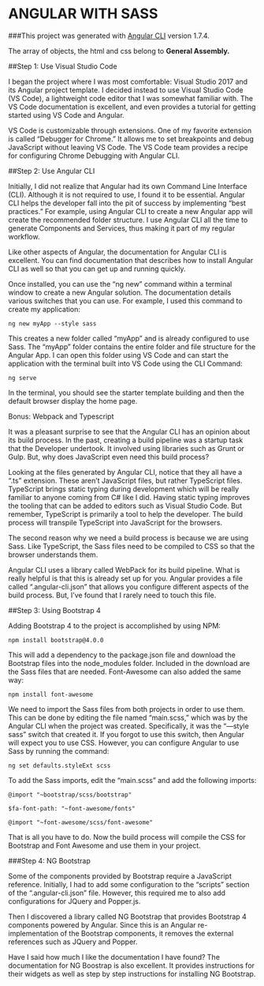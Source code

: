 ANGULAR WITH SASS
======
###This project was generated with [Angular CLI](https://github.com/angular/angular-cli) version 1.7.4.

The array of objects, the html and css belong to **General Assembly.**


##Step 1: Use Visual Studio Code

I began the project where I was most comfortable: Visual Studio 2017 and its Angular project template.
I decided instead to use Visual Studio Code (VS Code), a lightweight code editor that I was somewhat familiar with. The VS Code documentation is excellent, and even provides a tutorial for getting started using VS Code and Angular.

 VS Code is customizable through extensions. One of my favorite extension is called “Debugger for Chrome.” It allows me to set breakpoints and debug JavaScript without leaving VS Code. The VS Code team provides a recipe for configuring Chrome Debugging with Angular CLI.

##Step 2: Use Angular CLI

Initially, I did not realize that Angular had its own Command Line Interface (CLI). Although it is not required to use, I found it to be essential. Angular CLI helps the developer fall into the pit of success by implementing “best practices.” For example, using Angular CLI to create a new Angular app will create the recommended folder structure. I use Angular CLI all the time to generate Components and Services, thus making it part of my regular workflow.

Like other aspects of Angular, the documentation for Angular CLI is excellent. You can find documentation that describes how to install Angular CLI as well so that you can get up and running quickly.

Once installed, you can use the “ng new” command within a terminal window to create a new Angular solution. The documentation details various switches that you can use. For example, I used this command to create my application:

`ng new myApp --style sass`

This creates a new folder called “myApp” and is already configured to use Sass. The “myApp” folder contains the entire folder and file structure for the Angular App. I can open this folder using VS Code and can start the application with the terminal built into VS Code using the CLI Command:

`ng serve`

In the terminal, you should see the starter template building and then the default browser display the home page.

Bonus: Webpack and Typescript

It was a pleasant surprise to see that the Angular CLI has an opinion about its build process. In the past, creating a build pipeline was a startup task that the Developer undertook. It involved using libraries such as Grunt or Gulp. But, why does JavaScript even need this build process?

Looking at the files generated by Angular CLI, notice that they all have a “.ts” extension. These aren’t JavaScript files, but rather TypeScript files. TypeScript brings static typing during development which will be really familiar to anyone coming from C# like I did. Having static typing improves the tooling that can be added to editors such as Visual Studio Code. But remember, TypeScript is primarily a tool to help the developer. The build process will transpile TypeScript into JavaScript for the browsers.

The second reason why we need a build process is because we are using Sass. Like TypeScript, the Sass files need to be compiled to CSS so that the browser understands them.

Angular CLI uses a library called WebPack for its build pipeline. What is really helpful is that this is already set up for you. Angular provides a file called “.angular-cli.json” that allows you configure different aspects of the build process. But, I’ve found that I rarely need to touch this file.

##Step 3: Using Bootstrap 4

Adding Bootstrap 4 to the project is accomplished by using NPM:

`npm install bootstrap@4.0.0`

This will add a dependency to the package.json file and download the Bootstrap files into the node_modules folder. Included in the download are the Sass files that are needed. Font-Awesome can also added the same way:

`npm install font-awesome`

We need to import the Sass files from both projects in order to use them. This can be done by editing the file named “main.scss,” which was by the Angular CLI when the project was created. Specifically, it was the “—style sass” switch that created it. If you forgot to use this switch, then Angular will expect you to use CSS. However, you can configure Angular to use Sass by running the command:

`ng set defaults.styleExt scss`

To add the Sass imports, edit the “main.scss” and add the following imports:

`@import "~bootstrap/scss/bootstrap"`

`$fa-font-path: "~font-awesome/fonts"`

`@import "~font-awesome/scss/font-awesome"`

That is all you have to do. Now the build process will compile the CSS for Bootstrap and Font Awesome and use them in your project.

###Step 4: NG Bootstrap

Some of the components provided by Bootstrap require a JavaScript reference. Initially, I had to add some configuration to the “scripts” section of the “.angular-cli.json” file. However, this required me to also add configurations for JQuery and Popper.js.

Then I discovered a library called NG Bootstrap that provides Bootstrap 4 components powered by Angular. Since this is an Angular re-implementation of the Bootstrap components, it removes the external references such as JQuery and Popper.

Have I said how much I like the documentation I have found? The documentation for NG Boostrap is also excellent. It provides instructions for their widgets as well as step by step instructions for installing NG Bootstrap.

